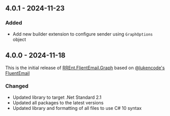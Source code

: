 ﻿## 4.0.1 - 2024-11-23

### Added
- Add new builder extension to configure sender using `GraphOptions` object

## 4.0.0 - 2024-11-18

This is the initial release of [RREnt.FlientEmail.Graph](https://github.com/RoLYroLLsEnterprises/RREnt.FluentEmail/tree/main/src/Senders/FluentEmail.Graph) based on [@lukencode's FluentEmail](https://github.com/lukencode/FluentEmail)

### Changed
- Updated library to target .Net Standard 2.1
- Updated all packages to the latest versions
- Updated library and formatting of all files to use C# 10 syntax
